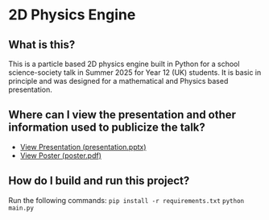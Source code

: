 # 2D Physics Engine

## What is this?

This is a particle based 2D physics engine built in Python for a school science-society talk in Summer 2025 for Year 12 (UK) students.
It is basic in principle and was designed for a mathematical and Physics based presentation.

## Where can I view the presentation and other information used to publicize the talk?

- [View Presentation (presentation.pptx)](presentation.pptx)
- [View Poster (poster.pdf)](poster.pdf)

## How do I build and run this project?

Run the following commands:
`pip install -r requirements.txt`
`python main.py`
